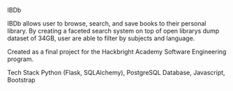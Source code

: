 IBDb

IBDb allows user to browse, search, and save books to their personal library. 
By creating a faceted search system on top of open librarys dump dataset of 34GB,
user are able to filter by subjects and language. 

Created as a final project for the Hackbright Academy Software Engineering program.

Tech Stack
Python (Flask, SQLAlchemy), PostgreSQL Database, Javascript, Bootstrap